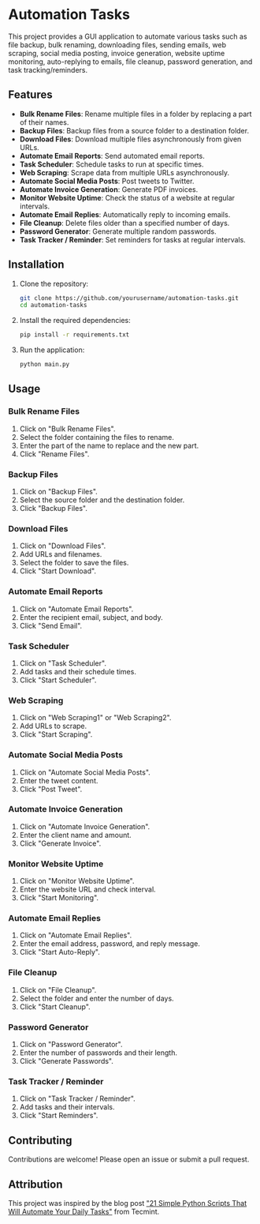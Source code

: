 # Automation Tasks

This project provides a GUI application to automate various tasks such as file backup, bulk renaming, downloading files, sending emails, web scraping, social media posting, invoice generation, website uptime monitoring, auto-replying to emails, file cleanup, password generation, and task tracking/reminders.

## Features

- **Bulk Rename Files**: Rename multiple files in a folder by replacing a part of their names.
- **Backup Files**: Backup files from a source folder to a destination folder.
- **Download Files**: Download multiple files asynchronously from given URLs.
- **Automate Email Reports**: Send automated email reports.
- **Task Scheduler**: Schedule tasks to run at specific times.
- **Web Scraping**: Scrape data from multiple URLs asynchronously.
- **Automate Social Media Posts**: Post tweets to Twitter.
- **Automate Invoice Generation**: Generate PDF invoices.
- **Monitor Website Uptime**: Check the status of a website at regular intervals.
- **Automate Email Replies**: Automatically reply to incoming emails.
- **File Cleanup**: Delete files older than a specified number of days.
- **Password Generator**: Generate multiple random passwords.
- **Task Tracker / Reminder**: Set reminders for tasks at regular intervals.

## Installation

1. Clone the repository:
    ```sh
    git clone https://github.com/yourusername/automation-tasks.git
    cd automation-tasks
    ```

2. Install the required dependencies:
    ```sh
    pip install -r requirements.txt
    ```

3. Run the application:
    ```sh
    python main.py
    ```

## Usage

### Bulk Rename Files

1. Click on "Bulk Rename Files".
2. Select the folder containing the files to rename.
3. Enter the part of the name to replace and the new part.
4. Click "Rename Files".

### Backup Files

1. Click on "Backup Files".
2. Select the source folder and the destination folder.
3. Click "Backup Files".

### Download Files

1. Click on "Download Files".
2. Add URLs and filenames.
3. Select the folder to save the files.
4. Click "Start Download".

### Automate Email Reports

1. Click on "Automate Email Reports".
2. Enter the recipient email, subject, and body.
3. Click "Send Email".

### Task Scheduler

1. Click on "Task Scheduler".
2. Add tasks and their schedule times.
3. Click "Start Scheduler".

### Web Scraping

1. Click on "Web Scraping1" or "Web Scraping2".
2. Add URLs to scrape.
3. Click "Start Scraping".

### Automate Social Media Posts

1. Click on "Automate Social Media Posts".
2. Enter the tweet content.
3. Click "Post Tweet".

### Automate Invoice Generation

1. Click on "Automate Invoice Generation".
2. Enter the client name and amount.
3. Click "Generate Invoice".

### Monitor Website Uptime

1. Click on "Monitor Website Uptime".
2. Enter the website URL and check interval.
3. Click "Start Monitoring".

### Automate Email Replies

1. Click on "Automate Email Replies".
2. Enter the email address, password, and reply message.
3. Click "Start Auto-Reply".

### File Cleanup

1. Click on "File Cleanup".
2. Select the folder and enter the number of days.
3. Click "Start Cleanup".

### Password Generator

1. Click on "Password Generator".
2. Enter the number of passwords and their length.
3. Click "Generate Passwords".

### Task Tracker / Reminder

1. Click on "Task Tracker / Reminder".
2. Add tasks and their intervals.
3. Click "Start Reminders".

## Contributing

Contributions are welcome! Please open an issue or submit a pull request.

## Attribution

This project was inspired by the blog post ["21 Simple Python Scripts That Will Automate Your Daily Tasks"](https://www.tecmint.com/python-automation-scripts/) from Tecmint.